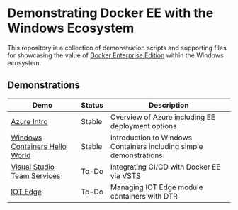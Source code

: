 # Demonstrating Docker EE with the Windows Ecosystem

This repository is a collection of demonstration scripts and supporting files for showcasing the value of [Docker Enterprise Edition](https://www.docker.com/enterprise-edition) within the Windows ecosystem. 

## Demonstrations

| Demo | Status | Description |
| --- | --- | --- |
| [Azure Intro](./00-azure-intro) | Stable | Overview of Azure including EE deployment options |
| [Windows Containers Hello World](./01-hello-world) | Stable | Introduction to Windows Containers including simple demonstrations |
| [Visual Studio Team Services](./03-vsts) | To-Do | Integrating CI/CD with Docker EE via [VSTS](https://www.visualstudio.com/team-services/) |
| [IOT Edge](./04-iot) | To-Do | Managing IOT Edge module containers with DTR |